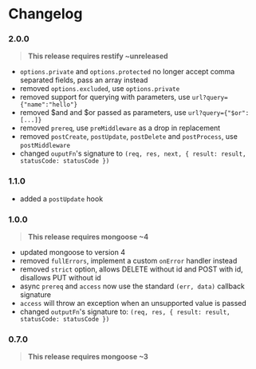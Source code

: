Changelog
=========

### 2.0.0

> **This release requires restify ~unreleased**

* `options.private` and `options.protected` no longer accept comma separated fields, pass an array instead
* removed `options.excluded`, use `options.private`
* removed support for querying with parameters, use `url?query={"name":"hello"}`
* removed $and and $or passed as parameters, use `url?query={"$or":[...]}`
* removed `prereq`, use `preMiddleware` as a drop in replacement
* removed `postCreate`, `postUpdate`, `postDelete` and `postProcess`, use `postMiddleware`
* changed `ouputFn`'s signature to `(req, res, next, { result: result, statusCode: statusCode })`

### 1.1.0

* added a `postUpdate` hook

### 1.0.0

> **This release requires mongoose ~4**

* updated mongoose to version 4
* removed `fullErrors`, implement a custom `onError` handler instead
* removed `strict` option, allows DELETE without id and POST with id, disallows PUT without id
* async `prereq` and `access` now use the standard `(err, data)` callback signature
* `access` will throw an exception when an unsupported value is passed
* changed `outputFn`'s signature to: `(req, res, { result: result, statusCode: statusCode })`

### 0.7.0

> **This release requires mongoose ~3**
